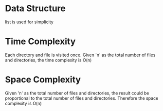 # Data Structure
list is used for simplicity

# Time Complexity
Each directory and file is visited once. Given 'n' as the total number of files and directories, the time complexity is O(n)

# Space Complexity
Given 'n' as the total number of files and directories, the result could be proportional to the total number of files and directories. Therefore the space complexity is O(n)
